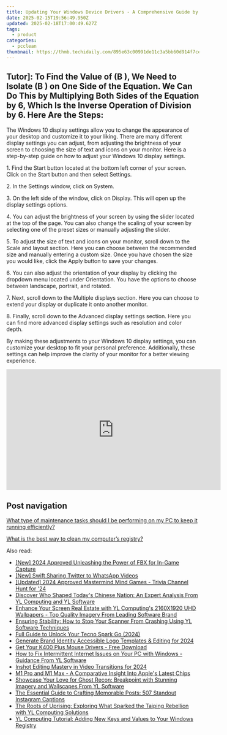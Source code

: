 ```yaml
---
title: Updating Your Windows Device Drivers - A Comprehensive Guide by YL Computing
date: 2025-02-15T19:56:49.950Z
updated: 2025-02-18T17:00:49.627Z
tags:
  - product
categories:
  - pcclean
thumbnail: https://thmb.techidaily.com/895e63c00991de11c3a5bb60d914f7ce63bcb7f1c27750a5c3c9cc5c0ae68538.jpg
---
```


## Tutor]: To Find the Value of \(B \), We Need to Isolate \(B \) on One Side of the Equation. We Can Do This by Multiplying Both Sides of the Equation by 6, Which Is the Inverse Operation of Division by 6. Here Are the Steps:

The Windows 10 display settings allow you to change the appearance of your desktop and customize it to your liking. There are many different display settings you can adjust, from adjusting the brightness of your screen to choosing the size of text and icons on your monitor. Here is a step-by-step guide on how to adjust your Windows 10 display settings. 

1\. Find the Start button located at the bottom left corner of your screen. Click on the Start button and then select Settings.

2\. In the Settings window, click on System.

3\. On the left side of the window, click on Display. This will open up the display settings options. 

4\. You can adjust the brightness of your screen by using the slider located at the top of the page. You can also change the scaling of your screen by selecting one of the preset sizes or manually adjusting the slider.

5\. To adjust the size of text and icons on your monitor, scroll down to the Scale and layout section. Here you can choose between the recommended size and manually entering a custom size. Once you have chosen the size you would like, click the Apply button to save your changes.

6\. You can also adjust the orientation of your display by clicking the dropdown menu located under Orientation. You have the options to choose between landscape, portrait, and rotated.

7\. Next, scroll down to the Multiple displays section. Here you can choose to extend your display or duplicate it onto another monitor.

8\. Finally, scroll down to the Advanced display settings section. Here you can find more advanced display settings such as resolution and color depth. 

By making these adjustments to your Windows 10 display settings, you can customize your desktop to fit your personal preference. Additionally, these settings can help improve the clarity of your monitor for a better viewing experience.

<!-- affiliate ads begin -->
<iframe width="560" height="315" src="https://www.youtube.com/embed/UcplMvRBulA?si=iBonbwDS1v7RAlHK" title="YouTube video player" frameborder="0" allow="accelerometer; autoplay; clipboard-write; encrypted-media; gyroscope; picture-in-picture; web-share" referrerpolicy="strict-origin-when-cross-origin" allowfullscreen></iframe>
<!-- affiliate ads end -->

## Post navigation

[What type of maintenance tasks should I be performing on my PC to keep it running efficiently?](https://tools.techidaily.com/pcclean/products/)

[What is the best way to clean my computer’s registry?](https://tools.techidaily.com/pcclean/products/)

<ins class="adsbygoogle"
     style="display:block"
     data-ad-format="autorelaxed"
     data-ad-client="ca-pub-7571918770474297"
     data-ad-slot="1223367746"></ins>

<ins class="adsbygoogle"
     style="display:block"
     data-ad-client="ca-pub-7571918770474297"
     data-ad-slot="8358498916"
     data-ad-format="auto"
     data-full-width-responsive="true"></ins>

<span class="atpl-alsoreadstyle">Also read:</span>
<div><ul>
<li><a href="https://video-screen-grab.techidaily.com/new-2024-approved-unleashing-the-power-of-fbx-for-in-game-capture/"><u>[New] 2024 Approved Unleashing the Power of FBX for In-Game Capture</u></a></li>
<li><a href="https://twitter-videos.techidaily.com/new-swift-sharing-twitter-to-whatsapp-videos/"><u>[New] Swift Sharing Twitter to WhatsApp Videos</u></a></li>
<li><a href="https://article-files.techidaily.com/updated-2024-approved-mastermind-mind-games-trivia-channel-hunt-for-24/"><u>[Updated] 2024 Approved Mastermind Mind Games - Trivia Channel Hunt for '24</u></a></li>
<li><a href="https://win-updates.techidaily.com/discover-who-shaped-todays-chinese-nation-an-expert-analysis-from-yl-computing-and-yl-software/"><u>Discover Who Shaped Today's Chinese Nation: An Expert Analysis From YL Computing and YL Software</u></a></li>
<li><a href="https://win-updates.techidaily.com/enhance-your-screen-real-estate-with-yl-computings-2160x1920-uhd-wallpapers-top-quality-imagery-from-leading-software-brand/"><u>Enhance Your Screen Real Estate with YL Computing's 2160X1920 UHD Wallpapers - Top Quality Imagery From Leading Software Brand</u></a></li>
<li><a href="https://win-updates.techidaily.com/ensuring-stability-how-to-stop-your-scanner-from-crashing-using-yl-software-techniques/"><u>Ensuring Stability: How to Stop Your Scanner From Crashing Using YL Software Techniques</u></a></li>
<li><a href="https://unlock-android.techidaily.com/full-guide-to-unlock-your-tecno-spark-go-2024-by-drfone-android/"><u>Full Guide to Unlock Your Tecno Spark Go (2024)</u></a></li>
<li><a href="https://some-techniques.techidaily.com/generate-brand-identity-accessible-logo-templates-and-editing-for-2024/"><u>Generate Brand Identity Accessible Logo Templates & Editing for 2024</u></a></li>
<li><a href="https://win-amazing.techidaily.com/get-your-k400-plus-mouse-drivers-free-download/"><u>Get Your K400 Plus Mouse Drivers - Free Download</u></a></li>
<li><a href="https://win-updates.techidaily.com/how-to-fix-intermittent-internet-issues-on-your-pc-with-windows-guidance-from-yl-software/"><u>How to Fix Intermittent Internet Issues on Your PC with Windows - Guidance From YL Software</u></a></li>
<li><a href="https://extra-guidance.techidaily.com/inshot-editing-mastery-in-video-transitions-for-2024/"><u>Inshot Editing Mastery in Video Transitions for 2024</u></a></li>
<li><a href="https://fox-friendly.techidaily.com/m1-pro-and-m1-max-a-comparative-insight-into-apples-latest-chips/"><u>M1 Pro and M1 Max - A Comparative Insight Into Apple's Latest Chips</u></a></li>
<li><a href="https://win-updates.techidaily.com/showcase-your-love-for-ghost-recon-breakpoint-with-stunning-imagery-and-wallscapes-from-yl-software/"><u>Showcase Your Love for Ghost Recon: Breakpoint with Stunning Imagery and Wallscapes From YL Software</u></a></li>
<li><a href="https://techtrends.techidaily.com/the-essential-guide-to-crafting-memorable-posts-507-standout-instagram-captions/"><u>The Essential Guide to Crafting Memorable Posts: 507 Standout Instagram Captions</u></a></li>
<li><a href="https://win-updates.techidaily.com/the-roots-of-uprising-exploring-what-sparked-the-taiping-rebellion-with-yl-computing-solutions/"><u>The Roots of Uprising: Exploring What Sparked the Taiping Rebellion with YL Computing Solutions</u></a></li>
<li><a href="https://win-updates.techidaily.com/yl-computing-tutorial-adding-new-keys-and-values-to-your-windows-registry/"><u>YL Computing Tutorial: Adding New Keys and Values to Your Windows Registry</u></a></li>
</ul></div>

